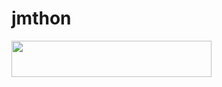# jmthon

<p align="left"><a href="https://heroku.com/deploy?template=https://github.com/musiccmus/mus1"> <img src="https://img.shields.io/badge/Deploy%20To%20Heroku-purple?style=for-the-badge&logo=heroku" width="320" height="58.45"/></a></p>

